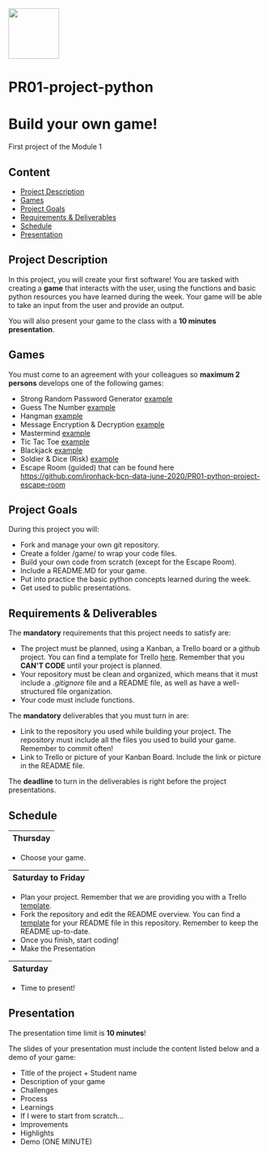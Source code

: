 <img src="https://tcf.admeen.org/game/1500/1204/400x246/mastermind.jpg"  width="100"/>

# PR01-project-python
# Build your own game!

First project of the Module 1

## Content
- [Project Description](#project-description)
- [Games](#games)
- [Project Goals](#project-goals)
- [Requirements & Deliverables](#requirements-&-deliverables)
- [Schedule](#schedule)
- [Presentation](#presentation)

## Project Description
In this project, you will create your first software!
You are tasked with creating a **game** that interacts with the user, using the functions and basic python resources you have learned during the week. Your game will be able to take an input from the user and provide an output. 

You will also present your game to the class with a **10 minutes presentation**. 

## Games
You must come to an agreement with your colleagues so **maximum 2 persons** develops one of the following games:

* Strong Random Password Generator [example](https://passwordsgenerator.net/)
* Guess The Number [example](https://www.mathsisfun.com/games/guess_number.html)
* Hangman  [example](https://www.hangmanwords.com/play)
* Message Encryption & Decryption [example](https://www.online-toolz.com/tools/text-encryption-decryption.php)
* Mastermind [example](https://www.webgamesonline.com/mastermind/)
* Tic Tac Toe [example](https://playtictactoe.org/)
* Blackjack [example](https://www.247blackjack.com/) 
* Soldier & Dice (Risk) [example](https://dominating12.com/)
* Escape Room (guided) that can be found here https://github.com/ironhack-bcn-data-june-2020/PR01-python-project-escape-room

## Project Goals
During this project you will:
* Fork and manage your own git repository. 
* Create a folder /game/ to wrap your code files.
* Build your own code from scratch (except for the Escape Room). 
* Include a README.MD for your game.
* Put into practice the basic python concepts learned during the week.
* Get used to public presentations. 

## Requirements & Deliverables
The **mandatory** requirements that this project needs to satisfy are: 
* The project must be planned, using a Kanban, a Trello board or a github project. You can find a template for Trello [here](https://trello.com/b/pc2CNZTo/project-1-build-your-own-game). Remember that you **CAN'T CODE** until your project is planned. 
* Your repository must be clean and organized, which means that it must include a *.gitignore* file and a README file, as well as have a well-structured file organization. 
* Your code must include functions. 

The **mandatory** deliverables that you must turn in are:
* Link to the repository you used while building your project. The repository must include all the files you used to build your game. Remember to commit often!
* Link to Trello or picture of your Kanban Board. Include the link or picture in the README file.

The **deadline** to turn in the deliverables is right before the project presentations. 

## Schedule
| Thursday|  
|:--------:|
* Choose your game.


| Saturday to Friday|  
|:--------:|
* Plan your project. Remember that we are providing you with a Trello [template](https://trello.com/b/pc2CNZTo/project-1-build-your-own-game). 
* Fork the repository and edit the README overview. You can find a [template](https://github.com/ironhack-bcn-data-june-2020/PR01-project-python/readme_template_projects.md) for your README file in this repository. Remember to keep the README up-to-date. 
* Once you finish, start coding!
* Make the Presentation

| Saturday|  
|:--------:|
* Time to present! 

## Presentation
The presentation time limit is **10 minutes**! 

The slides of your presentation must include the content listed below and a demo of your game:

* Title of the project + Student name  
* Description of your game  
* Challenges  
* Process  
* Learnings    
* If I were to start from scratch...    
* Improvements  
* Highlights  
* Demo (ONE MINUTE)
